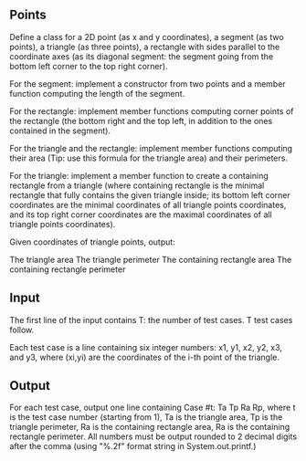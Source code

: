 <h2> Points </h2>
Define a class for a 2D point (as x and y coordinates), a segment (as two points), a triangle (as three points), a rectangle with sides parallel to the coordinate axes (as its diagonal segment: the segment going from the bottom left corner to the top right corner).

For the segment: implement a constructor from two points and a member function computing the length of the segment.

For the rectangle: implement member functions computing corner points of the rectangle (the bottom right and the top left, in addition to the ones contained in the segment).

For the triangle and the rectangle: implement member functions computing their area (Tip: use this formula for the triangle area) and their perimeters.

For the triangle: implement a member function to create a containing rectangle from a triangle (where containing rectangle is the minimal rectangle that fully contains the given triangle inside; its bottom left corner coordinates are the minimal coordinates of all triangle points coordinates, and its top right corner coordinates are the maximal coordinates of all triangle points coordinates).

Given coordinates of triangle points, output:

The triangle area
The triangle perimeter
The containing rectangle area
The containing rectangle perimeter
<h2> Input </h2>
The first line of the input contains T: the number of test cases. T test cases follow.

Each test case is a line containing six integer numbers: x1, y1, x2, y2, x3, and y3, where (xi,yi) are the coordinates of the i-th point of the triangle.

<h2> Output </h2>
For each test case, output one line containing Case #t: Ta Tp Ra Rp, where t is the test case number (starting from 1), Ta is the triangle area, Tp is the triangle perimeter, Ra is the containing rectangle area, Ra is the containing rectangle perimeter. All numbers must be output rounded to 2 decimal digits after the comma (using "%.2f" format string in System.out.printf.)
